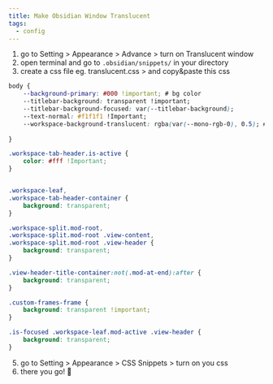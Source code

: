 ```yaml
---
title: Make Obsidian Window Translucent
tags:
  - config
---
```

1. go to Setting > Appearance > Advance > turn on Translucent window
2. open terminal and go to `.obsidian/snippets/` in your directory
3. create a css file eg. translucent.css > and copy&paste this css

```css
body {
    --background-primary: #000 !important; # bg color
    --titlebar-background: transparent !important;
    --titlebar-background-focused: var(--titlebar-background);
    --text-normal: #f1f1f1 !Important;
    --workspace-background-translucent: rgba(var(--mono-rgb-0), 0.5); # 0.5 is opacity
    
}

.workspace-tab-header.is-active {
    color: #fff !Important;
}


.workspace-leaf,
.workspace-tab-header-container {
    background: transparent;
}

.workspace-split.mod-root,
.workspace-split.mod-root .view-content,
.workspace-split.mod-root .view-header {
    background: transparent;
}

.view-header-title-container:not(.mod-at-end):after {
    background: transparent;
}

.custom-frames-frame {
    background: transparent !important;
}

.is-focused .workspace-leaf.mod-active .view-header {
    background: transparent;
}
```

5. go to Setting > Appearance > CSS Snippets > turn on you css
6. there you go! 🎉

